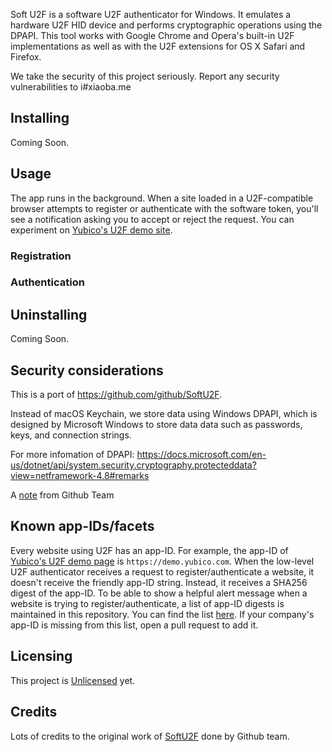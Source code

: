 Soft U2F is a software U2F authenticator for Windows. It emulates a hardware U2F HID device and performs cryptographic operations using the DPAPI. This tool works with Google Chrome and Opera's built-in U2F implementations as well as with the U2F extensions for OS X Safari and Firefox.

We take the security of this project seriously. Report any security vulnerabilities to i#xiaoba.me

## Installing

Coming Soon.

## Usage

The app runs in the background. When a site loaded in a U2F-compatible browser attempts to register or authenticate with the software token, you'll see a notification asking you to accept or reject the request. You can experiment on [Yubico's U2F demo site](https://demo.yubico.com/u2f).

### Registration

### Authentication

## Uninstalling

Coming Soon.

## Security considerations

This is a port of https://github.com/github/SoftU2F.

Instead of macOS Keychain, we store data using Windows DPAPI, which is designed by Microsoft Windows to store data data such as passwords, keys, and connection strings.

For more infomation of DPAPI: https://docs.microsoft.com/en-us/dotnet/api/system.security.cryptography.protecteddata?view=netframework-4.8#remarks

A [note](https://github.com/github/SoftU2F#security-considerations) from Github Team

## Known app-IDs/facets

Every website using U2F has an app-ID. For example, the app-ID of [Yubico's U2F demo page](https://demo.yubico.com/u2f) is `https://demo.yubico.com`. When the low-level U2F authenticator receives a request to register/authenticate a website, it doesn't receive the friendly app-ID string. Instead, it receives a SHA256 digest of the app-ID. To be able to show a helpful alert message when a website is trying to register/authenticate, a list of app-ID digests is maintained in this repository. You can find the list [here](https://github.com/ibigbug/SoftU2F-Win/blob/master/APDU/KnownFacets.cs). If your company's app-ID is missing from this list, open a pull request to add it.

## Licensing

This project is [Unlicensed](https://github.com/ibigbug/SoftU2F-Win/blob/master/LICENSE) yet.

## Credits

Lots of credits to the original work of [SoftU2F](https://github.com/github/SoftU2F) done by Github team.